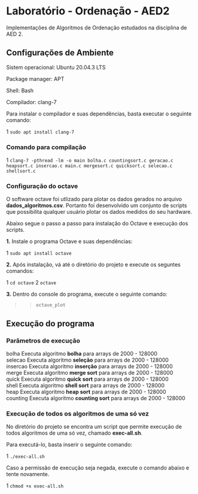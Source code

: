 # Laboratório - Ordenação - AED2
Implementações de Algoritmos de Ordenação estudados na disciplina de AED 2.

## Configurações de Ambiente
Sistem operacional: Ubuntu 20.04.3 LTS

Package manager: APT

Shell: Bash

Compilador: clang-7

Para instalar o compilador e suas dependências, basta executar o seguinte comando:

1 `sudo apt install clang-7`

### Comando para compilação

1 `clang-7 -pthread -lm -o main bolha.c countingsort.c geracao.c heapsort.c insercao.c main.c mergesort.c quicksort.c selecao.c shellsort.c`

### Configuração do octave

O software octave foi utlizado para plotar os dados gerados no arquivo **dados_algoritmos.csv**. Portanto foi desenvolvido um conjunto de scripts que possibilita qualquer usuário plotar os dados medidos do seu hardware.

Abaixo segue o passo a passo para instalação do Octave e execução dos scripts.

**1.** Instale o programa Octave e suas dependências:

1 `sudo apt install octave`

**2.** Após instalação, vá até o diretório do projeto e execute os seguntes comandos:

1 `cd octave`
2 `octave`

**3.** Dentro do console do programa, execute o seguinte comando:

>> `octave_plot`

## Execução do programa
### Parâmetros de execução

bolha	  Executa algoritmo **bolha** para arrays de 2000 - 128000         
selecao   Executa algoritmo **seleção** para arrays de 2000 - 128000       
insercao  Executa algoritmo **inserção** para arrays de 2000 - 128000      
merge     Executa algoritmo **merge sort** para arrays de 2000 - 128000   
quick     Executa algoritmo **quick sort** para arrays de 2000 - 128000   
shell     Executa algoritmo **shell sort** para arrays de 2000 - 128000   
heap      Executa algoritmo **heap sort** para arrays de 2000 - 128000    
counting  Executa algoritmo **counting sort** para arrays de 2000 - 128000

### Execução de todos os algoritmos de uma só vez
No diretório do projeto se encontra um script que permite execução de todos algoritmos de uma só vez, chamado **exec-all.sh**.

Para executá-lo, basta inserir o seguinte comando:

1 `./exec-all.sh`

Caso a permissão de execução seja negada, execute o comando abaixo e tente novamente.

1 `chmod +x exec-all.sh`

